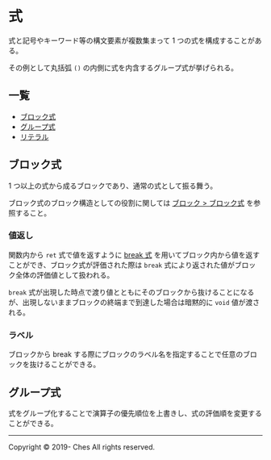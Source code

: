 # 式

式と記号やキーワード等の構文要素が複数集まって 1 つの式を構成することがある。

その例として丸括弧 `()` の内側に式を内含するグループ式が挙げられる。

## 一覧

- [ブロック式](#ブロック式)
- [グループ式](#グループ式)
- [リテラル](../literal/index.md)

## ブロック式

1 つ以上の式から成るブロックであり、通常の式として振る舞う。

ブロック式のブロック構造としての役割に関しては [ブロック > ブロック式](../block/index.md#ブロック式) を参照すること。

### 値返し

関数内から `ret` 式で値を返すように [break 式](../../../../inprep/index.md) を用いてブロック内から値を返すことができ、ブロック式が評価された際は `break` 式により返された値がブロック全体の評価値として扱われる。

`break` 式が出現した時点で渡り値とともにそのブロックから抜けることになるが、出現しないままブロックの終端まで到達した場合は暗黙的に `void` 値が渡される。

### ラベル

ブロックから break する際にブロックのラベル名を指定することで任意のブロックを抜けることができる。

## グループ式

式をグループ化することで演算子の優先順位を上書きし、式の評価順を変更することができる。

---

Copyright © 2019- Ches All rights reserved.
